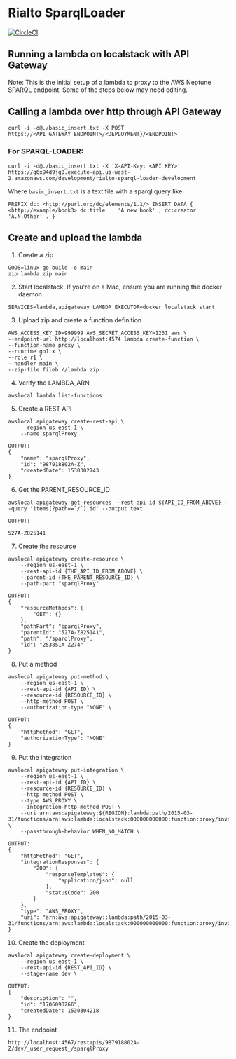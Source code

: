 # Rialto SparqlLoader

[![CircleCI](https://circleci.com/gh/sul-dlss-labs/sparql-loader.svg?style=svg)](https://circleci.com/gh/sul-dlss-labs/sparql-loader)

## Running a lambda on localstack with API Gateway

Note: This is the initial setup of a lambda to proxy to the AWS Neptune SPARQL endpoint. Some of the steps below may need editing.

## Calling a lambda over http through API Gateway

```
curl -i -d@./basic_insert.txt -X POST https://<API_GATEWAY_ENDPOINT>/<DEPLOYMENT}/<ENDPOINT>
```

### For SPARQL-LOADER:
```
curl -i -d@./basic_insert.txt -X 'X-API-Key: <API KEY>' https://g6x94d9jg0.execute-api.us-west-2.amazonaws.com/development/rialto-sparql-loader-development
```

Where `basic_insert.txt` is a text file with a sparql query like:
```
PREFIX dc: <http://purl.org/dc/elements/1.1/> INSERT DATA { <http://example/book3> dc:title    'A new book' ; dc:creator  'A.N.Other' . }
```

## Create and upload the lambda
1. Create a zip
```
GOOS=linux go build -o main
zip lambda.zip main
```

2. Start localstack. If you're on a Mac, ensure you are running the docker daemon.
```
SERVICES=lambda,apigateway LAMBDA_EXECUTOR=docker localstack start
```

3. Upload zip and create a function definition
```
AWS_ACCESS_KEY_ID=999999 AWS_SECRET_ACCESS_KEY=1231 aws \
--endpoint-url http://localhost:4574 lambda create-function \
--function-name proxy \
--runtime go1.x \
--role r1 \
--handler main \
--zip-file fileb://lambda.zip
```

4. Verify the LAMBDA_ARN
```
awslocal lambda list-functions
```

5. Create a REST API
```
awslocal apigateway create-rest-api \
    --region us-east-1 \
    --name sparqlProxy

OUTPUT:
{
    "name": "sparqlProxy", 
    "id": "987918802A-Z", 
    "createdDate": 1530302743
}
```

6. Get the PARENT_RESOURCE_ID
```
awslocal apigateway get-resources --rest-api-id ${API_ID_FROM_ABOVE} --query 'items[?path==`/`].id' --output text

OUTPUT:

527A-Z825141
```

7. Create the resource
```
awslocal apigateway create-resource \
    --region us-east-1 \
    --rest-api-id {THE_API_ID_FROM_ABOVE} \
    --parent-id {THE_PARENT_RESOURCE_ID} \
    --path-part "sparqlProxy"

OUTPUT:
{
    "resourceMethods": {
        "GET": {}
    }, 
    "pathPart": "sparqlProxy", 
    "parentId": "527A-Z825141", 
    "path": "/sparqlProxy", 
    "id": "253851A-Z274"
}
```

8. Put a method
```
awslocal apigateway put-method \
    --region us-east-1 \
    --rest-api-id {API_ID} \
    --resource-id {RESOURCE_ID} \
    --http-method POST \
    --authorization-type "NONE" \

OUTPUT:
{
    "httpMethod": "GET", 
    "authorizationType": "NONE"
}
```

9. Put the integration
```
awslocal apigateway put-integration \
    --region us-east-1 \
    --rest-api-id {API_ID} \
    --resource-id {RESOURCE_ID} \
    --http-method POST \
    --type AWS_PROXY \
    --integration-http-method POST \
    --uri arn:aws:apigateway:${REGION}:lambda:path/2015-03-31/functions/arn:aws:lambda:localstack:000000000000:function:proxy/invocations \
    --passthrough-behavior WHEN_NO_MATCH \

OUTPUT:
{
    "httpMethod": "GET", 
    "integrationResponses": {
        "200": {
            "responseTemplates": {
                "application/json": null
            }, 
            "statusCode": 200
        }
    }, 
    "type": "AWS_PROXY", 
    "uri": "arn:aws:apigateway::lambda:path/2015-03-31/functions/arn:aws:lambda:localstack:000000000000:function:proxy/invocations"
}
```

10. Create the deployment
```
awslocal apigateway create-deployment \
    --region us-east-1 \
    --rest-api-id {REST_API_ID} \
    --stage-name dev \

OUTPUT:
{
    "description": "", 
    "id": "1706090266", 
    "createdDate": 1530304218
}
```

11. The endpoint

```
http://localhost:4567/restapis/987918802A-Z/dev/_user_request_/sparqlProxy
```

